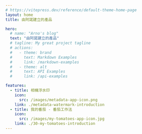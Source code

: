 ```yaml
---
# https://vitepress.dev/reference/default-theme-home-page
layout: home
title: 由阿諾建立的產品

hero:
  # name: "Arno's blog"
  text: "由阿諾建立的產品"
  # tagline: My great project tagline
  # actions:
  #   - theme: brand
  #     text: Markdown Examples
  #     link: /markdown-examples
  #   - theme: alt
  #     text: API Examples
  #     link: /api-examples

features:
  - title: 相機浮水印
    icon:
      src: /images/metadata-app-icon.png
    link: ./metadata-watermark-introduction
  - title: 我的番茄 - 番茄工作法
    icon:
      src: /images/my-tomatoes-app-icon.jpg
    link: ./30-my-tomatoes-introduction
---
```

